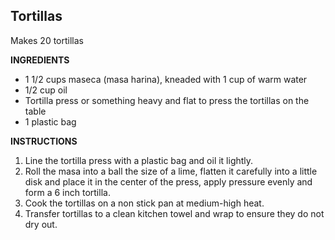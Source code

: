 ## Tortillas

Makes 20 tortillas

**INGREDIENTS**

- 1 1/2 cups maseca (masa harina), kneaded with 1 cup of warm water
- 1/2 cup oil
- Tortilla press or something heavy and flat to press the tortillas on the table
- 1 plastic bag

**INSTRUCTIONS**

1. Line the tortilla press with a plastic bag and oil it lightly.
1. Roll the masa into a ball the size of a lime, flatten it carefully into a little disk and place it in the center of the press, apply pressure evenly and form a 6 inch tortilla.
1. Cook the tortillas on a non stick pan at medium-high heat.
1. Transfer tortillas to a clean kitchen towel and wrap to ensure they do not dry out.


